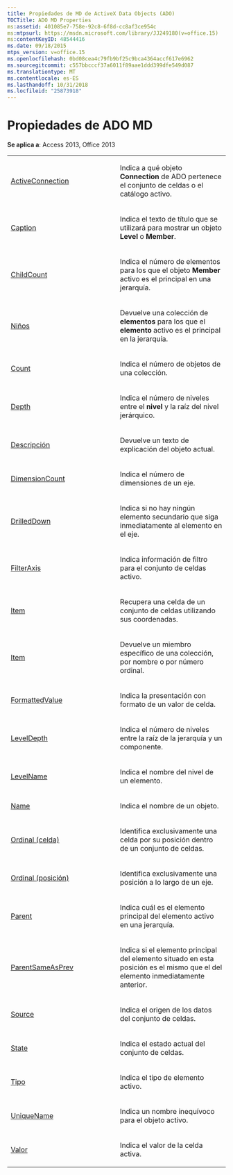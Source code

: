 ```yaml
---
title: Propiedades de MD de ActiveX Data Objects (ADO)
TOCTitle: ADO MD Properties
ms:assetid: 401085e7-758e-92c8-6f8d-cc8af3ce954c
ms:mtpsurl: https://msdn.microsoft.com/library/JJ249180(v=office.15)
ms:contentKeyID: 48544416
ms.date: 09/18/2015
mtps_version: v=office.15
ms.openlocfilehash: 0bd08cea4c79fb9bf25c9bca4364accf617e6962
ms.sourcegitcommit: c557bbcccf37a6011f89aae1ddd399dfe549d087
ms.translationtype: MT
ms.contentlocale: es-ES
ms.lasthandoff: 10/31/2018
ms.locfileid: "25873918"
---
```

# <a name="ado-md-properties"></a>Propiedades de ADO MD


**Se aplica a**: Access 2013, Office 2013

<table>
<colgroup>
<col style="width: 50%" />
<col style="width: 50%" />
</colgroup>
<tbody>
<tr class="odd">
<td><p><a href="activeconnection-property-ado-md.md">ActiveConnection</a></p></td>
<td><p>Indica a qué objeto <strong>Connection</strong> de ADO pertenece el conjunto de celdas o el catálogo activo.</p></td>
</tr>
<tr class="even">
<td><p><a href="caption-property-ado-md.md">Caption</a></p></td>
<td><p>Indica el texto de título que se utilizará para mostrar un objeto <strong>Level</strong> o <strong>Member</strong>.</p></td>
</tr>
<tr class="odd">
<td><p><a href="childcount-property-ado-md.md">ChildCount</a></p></td>
<td><p>Indica el número de elementos para los que el objeto <strong>Member</strong> activo es el principal en una jerarquía.</p></td>
</tr>
<tr class="even">
<td><p><a href="children-property-ado-md.md">Niños</a></p></td>
<td><p>Devuelve una colección de <strong>elementos</strong> para los que el <strong>elemento</strong> activo es el principal en la jerarquía.</p></td>
</tr>
<tr class="odd">
<td><p><a href="count-property-ado.md">Count</a></p></td>
<td><p>Indica el número de objetos de una colección.</p></td>
</tr>
<tr class="even">
<td><p><a href="depth-property-ado-md.md">Depth</a></p></td>
<td><p>Indica el número de niveles entre el <strong>nivel</strong> y la raíz del nivel jerárquico.</p></td>
</tr>
<tr class="odd">
<td><p><a href="description-property-ado-md.md">Descripción</a></p></td>
<td><p>Devuelve un texto de explicación del objeto actual.</p></td>
</tr>
<tr class="even">
<td><p><a href="dimensioncount-property-ado-md.md">DimensionCount</a></p></td>
<td><p>Indica el número de dimensiones de un eje.</p></td>
</tr>
<tr class="odd">
<td><p><a href="drilleddown-property-ado-md.md">DrilledDown</a></p></td>
<td><p>Indica si no hay ningún elemento secundario que siga inmediatamente al elemento en el eje.</p></td>
</tr>
<tr class="even">
<td><p><a href="filteraxis-property-ado-md.md">FilterAxis</a></p></td>
<td><p>Indica información de filtro para el conjunto de celdas activo.</p></td>
</tr>
<tr class="odd">
<td><p><a href="item-property-ado-md-cellset.md">Item</a></p></td>
<td><p>Recupera una celda de un conjunto de celdas utilizando sus coordenadas.</p></td>
</tr>
<tr class="even">
<td><p><a href="item-property-ado.md">Item</a></p></td>
<td><p>Devuelve un miembro específico de una colección, por nombre o por número ordinal.</p></td>
</tr>
<tr class="odd">
<td><p><a href="formattedvalue-property-ado-md.md">FormattedValue</a></p></td>
<td><p>Indica la presentación con formato de un valor de celda.</p></td>
</tr>
<tr class="even">
<td><p><a href="leveldepth-property-ado-md.md">LevelDepth</a></p></td>
<td><p>Indica el número de niveles entre la raíz de la jerarquía y un componente.</p></td>
</tr>
<tr class="odd">
<td><p><a href="levelname-property-ado-md.md">LevelName</a></p></td>
<td><p>Indica el nombre del nivel de un elemento.</p></td>
</tr>
<tr class="even">
<td><p><a href="name-property-ado-md.md">Name</a></p></td>
<td><p>Indica el nombre de un objeto.</p></td>
</tr>
<tr class="odd">
<td><p><a href="ordinal-property-ado-md-cell.md">Ordinal (celda)</a></p></td>
<td><p>Identifica exclusivamente una celda por su posición dentro de un conjunto de celdas.</p></td>
</tr>
<tr class="even">
<td><p><a href="ordinal-property-ado-md-position.md">Ordinal (posición)</a></p></td>
<td><p>Identifica exclusivamente una posición a lo largo de un eje.</p></td>
</tr>
<tr class="odd">
<td><p><a href="parent-property-ado-md.md">Parent</a></p></td>
<td><p>Indica cuál es el elemento principal del elemento activo en una jerarquía.</p></td>
</tr>
<tr class="even">
<td><p><a href="parentsameasprev-property-ado-md.md">ParentSameAsPrev</a></p></td>
<td><p>Indica si el elemento principal del elemento situado en esta posición es el mismo que el del elemento inmediatamente anterior.</p></td>
</tr>
<tr class="odd">
<td><p><a href="source-property-ado-md.md">Source</a></p></td>
<td><p>Indica el origen de los datos del conjunto de celdas.</p></td>
</tr>
<tr class="even">
<td><p><a href="state-property-ado-md.md">State</a></p></td>
<td><p>Indica el estado actual del conjunto de celdas.</p></td>
</tr>
<tr class="odd">
<td><p><a href="type-property-ado-md.md">Tipo</a></p></td>
<td><p>Indica el tipo de elemento activo.</p></td>
</tr>
<tr class="even">
<td><p><a href="uniquename-property-ado-md.md">UniqueName</a></p></td>
<td><p>Indica un nombre inequívoco para el objeto activo.</p></td>
</tr>
<tr class="odd">
<td><p><a href="value-property-ado-md.md">Valor</a></p></td>
<td><p>Indica el valor de la celda activa.</p></td>
</tr>
</tbody>
</table>

